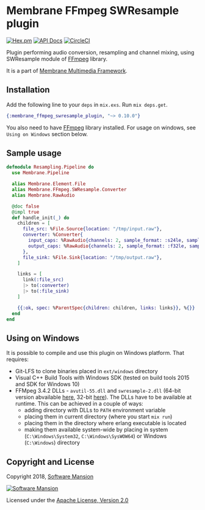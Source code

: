 # Membrane FFmpeg SWResample plugin

[![Hex.pm](https://img.shields.io/hexpm/v/membrane_ffmpeg_swresample_plugin.svg)](https://hex.pm/packages/membrane_ffmpeg_swresample_plugin)
[![API Docs](https://img.shields.io/badge/api-docs-yellow.svg?style=flat)](https://hexdocs.pm/membrane_ffmpeg_swresample_plugin/)
[![CircleCI](https://circleci.com/gh/membraneframework/membrane_ffmpeg_swresample_plugin.svg?style=svg)](https://circleci.com/gh/membraneframework/membrane_ffmpeg_swresample_plugin)

Plugin performing audio conversion, resampling and channel mixing, using SWResample module of [FFmpeg](https://www.ffmpeg.org/) library.

It is a part of [Membrane Multimedia Framework](https://membraneframework.org).

## Installation

Add the following line to your `deps` in `mix.exs`. Run `mix deps.get`.

```elixir
{:membrane_ffmpeg_swresample_plugin, "~> 0.10.0"}
```

You also need to have [FFmpeg](https://www.ffmpeg.org/) library installed.
For usage on windows, see `Using on Windows` section below.

## Sample usage

```elixir
defmodule Resampling.Pipeline do
  use Membrane.Pipeline

  alias Membrane.Element.File
  alias Membrane.FFmpeg.SWResample.Converter
  alias Membrane.RawAudio

  @doc false
  @impl true
  def handle_init(_) do
    children = [
      file_src: %File.Source{location: "/tmp/input.raw"},
      converter: %Converter{
        input_caps: %RawAudio{channels: 2, sample_format: :s24le, sample_rate: 48_000},
        output_caps: %RawAudio{channels: 2, sample_format: :f32le, sample_rate: 44_100}
      },
      file_sink: %File.Sink{location: "/tmp/output.raw"},
    ]

    links = [
      link(:file_src)
      |> to(:converter)
      |> to(:file_sink)
    ]

    {{:ok, spec: %ParentSpec{children: children, links: links}}, %{}}
  end
end
```

## Using on Windows

It is possible to compile and use this plugin on Windows platform. That requires:

* Git-LFS to clone binaries placed in `ext/windows` directory
* Visual C++ Build Tools with Windows SDK (tested on build tools 2015 and SDK for Windows 10)
* FFMpeg 3.4.2 DLLs - `avutil-55.dll` and `swresample-2.dll`
  (64-bit version abvailable [here](https://ffmpeg.zeranoe.com/builds/win64/shared/ffmpeg-3.4.2-win64-shared.zip),
  32-bit [here](https://ffmpeg.zeranoe.com/builds/win32/shared/ffmpeg-3.4.2-win32-shared.zip)).
  The DLLs have to be available at runtime. This can be achieved in a couple of ways:
  * adding directory with DLLs to `PATH` environment variable
  * placing them in current directory (where you start `mix run`)
  * placing them in the directory where erlang executable is located
  * making them available system-wide by placing in system (`C:\Windows\System32`, `C:\Windows\SysWOW64`) or Windows (`C:\Windows`) directory

## Copyright and License

Copyright 2018, [Software Mansion](https://swmansion.com/?utm_source=git&utm_medium=readme&utm_campaign=membrane)

[![Software Mansion](https://logo.swmansion.com/logo?color=white&variant=desktop&width=200&tag=membrane-github)](https://swmansion.com/?utm_source=git&utm_medium=readme&utm_campaign=membrane)

Licensed under the [Apache License, Version 2.0](LICENSE)
